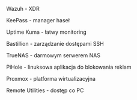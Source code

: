 Wazuh - XDR

KeePass - manager haseł 

Uptime Kuma - łatwy monitoring 

Bastillion - zarządzanie dostępami SSH

TrueNAS - darmowym serwerem NAS

PiHole - linuksowa aplikacja do blokowania reklam

Proxmox - platforma wirtualizacyjna

Remote Utilities - dostęp co PC